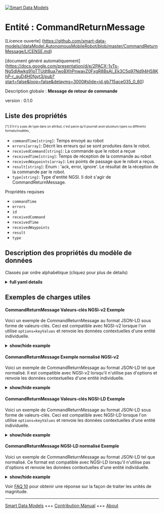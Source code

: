 <!-- 10-Header -->  
[![Smart Data Models](https://smartdatamodels.org/wp-content/uploads/2022/01/SmartDataModels_logo.png "Logo")](https://smartdatamodels.org)  
Entité : CommandReturnMessage  
=============================<!-- /10-Header -->  
<!-- 15-License -->  
[Licence ouverte] (https://github.com/smart-data-models//dataModel.AutonomousMobileRobot/blob/master/CommandReturnMessage/LICENSE.md)  
[document généré automatiquement] (https://docs.google.com/presentation/d/e/2PACX-1vTs-Ng5dIAwkg91oTTUdt8ua7woBXhPnwavZ0FxgR8BsAI_Ek3C5q97Nd94HS8KhP-r_quD4H0fgyt3/pub?start=false&loop=false&delayms=3000#slide=id.gb715ace035_0_60)  
<!-- /15-License -->  
<!-- 20-Description -->  
Description globale : **Message de retour de commande**  
version : 0.1.0  
<!-- /20-Description -->  
<!-- 30-PropertiesList -->  

## Liste des propriétés  

<sup><sub>[*] S'il n'y a pas de type dans un attribut, c'est parce qu'il pourrait avoir plusieurs types ou différents formats/modèles</sub></sup>.  
- `commandTime[string]`: Temps envoyé au robot  - `errors[array]`: Décrit les erreurs qui se sont produites dans le robot.  - `receivedCommand[string]`: La commande que le robot a reçue  - `receivedTime[string]`: Temps de réception de la commande au robot  - `receivedWaypoints[array]`: Les points de passage que le robot a reçus.  - `result[string]`: Enum : 'ack, error, ignore'. Le résultat de la réception de la commande par le robot.  - `type[string]`: Type d'entité NGSI. Il doit s'agir de CommandReturnMessage.  <!-- /30-PropertiesList -->  
<!-- 35-RequiredProperties -->  
Propriétés requises  
- `commandTime`  - `errors`  - `id`  - `receivedCommand`  - `receivedTime`  - `receivedWaypoints`  - `result`  - `type`  <!-- /35-RequiredProperties -->  
<!-- 40-RequiredProperties -->  
<!-- /40-RequiredProperties -->  
<!-- 50-DataModelHeader -->  
## Description des propriétés du modèle de données  
Classés par ordre alphabétique (cliquez pour plus de détails)  
<!-- /50-DataModelHeader -->  
<!-- 60-ModelYaml -->  
<details><summary><strong>full yaml details</strong></summary>    
```yaml  
CommandReturnMessage:    
  description: 'Command return message'    
  properties:    
    commandTime:    
      description: 'Sent time to the robot'    
      format: date-time    
      type: string    
      x-ngsi:    
        type: Property    
    errors:    
      description: 'Describes the errors that occurred in the robot.'    
      items:    
        type: string    
      type: array    
      x-ngsi:    
        type: Property    
    receivedCommand:    
      description: 'The command which the robot received'    
      type: string    
      x-ngsi:    
        type: Property    
    receivedTime:    
      description: 'Command received time to the robot'    
      format: date-time    
      type: string    
      x-ngsi:    
        type: Property    
    receivedWaypoints:    
      description: 'The waypoints which the robot received.'    
      items:    
        additionalProperties: false    
        properties:    
          geographicPoint:    
            additionalProperties: true    
            description: 'Property. Point in geographic coordinates'    
            properties:    
              altitude:    
                default: 0.0    
                description: 'Property. Simple coordinate of a point'    
                type: number    
              latitude:    
                allOf:    
                  - default: 0.0    
                    description: 'Property. Simple coordinate of a point'    
                    type: number    
                  - maximum: 90    
                    minimum: -90    
              longitude:    
                allOf:    
                  - default: 0.0    
                    description: 'Property. Simple coordinate of a point'    
                    type: number    
                  - maximum: 180    
                    minimum: -180    
            required:    
              - latitude    
              - longitude    
              - altitude    
            type: object    
          mapId:    
            description: 'Property. Map ID'    
            type: string    
          orientation2D:    
            additionalProperties: true    
            description: 'Property. 2D Angle of an element'    
            properties:    
              theta:    
                default: 0.0    
                description: 'Property. Simple measurement of an angle'    
                type: number    
            required:    
              - theta    
            type: object    
          orientation3D:    
            additionalProperties: true    
            description: 'Property. 3D Angles of an element'    
            properties:    
              pitch:    
                default: 0.0    
                description: 'Property. Simple measurement of an angle'    
                type: number    
              roll:    
                default: 0.0    
                description: 'Property. Simple measurement of an angle'    
                type: number    
              yaw:    
                default: 0.0    
                description: 'Property. Simple measurement of an angle'    
                type: number    
            required:    
              - roll    
              - pitch    
              - yaw    
            type: object    
          point2D:    
            additionalProperties: true    
            description: 'Property. Point in 2D as a two simple coordinates x and y'    
            properties:    
              x:    
                default: 0.0    
                description: 'Property. Simple coordinate of a point'    
                type: number    
              y:    
                default: 0.0    
                description: 'Property. Simple coordinate of a point'    
                type: number    
            required:    
              - x    
              - y    
            type: object    
          point3D:    
            additionalProperties: true    
            description: 'Property. Point in 3D as a three simple coordinates x, y and z'    
            properties:    
              x:    
                default: 0.0    
                description: 'Property. Simple coordinate of a point'    
                type: number    
              y:    
                default: 0.0    
                description: 'Property. Simple coordinate of a point'    
                type: number    
              z:    
                default: 0.0    
                description: 'Property. Simple coordinate of a point'    
                type: number    
            required:    
              - x    
              - y    
              - z    
            type: object    
          speed:    
            description: 'Property. Robot speed between coordinates of waypoints[m/s]'    
            type: number    
        type: object    
      type: array    
      x-ngsi:    
        type: Property    
    result:    
      description: 'Enum:''ack, error, ignore''. The result of the robot received the command.'    
      enum:    
        - ack    
        - ignore    
        - error    
      type: string    
      x-ngsi:    
        type: Property    
    type:    
      description: 'NGSI Entity type. It has to be CommandReturnMessage'    
      enum:    
        - CommandReturnMessage    
      type: string    
      x-ngsi:    
        type: Property    
  required:    
    - id    
    - type    
    - commandTime    
    - receivedTime    
    - receivedCommand    
    - receivedWaypoints    
    - result    
    - errors    
  type: object    
  x-derived-from: ""    
  x-disclaimer: 'Redistribution and use in source and binary forms, with or without modification, are permitted  provided that the license conditions are met. Copyleft (c) 2021 Contributors to Smart Data Models Program'    
  x-license-url: https://github.com/smart-data-models/dataModel.AutonomousMobileRobot/blob/master/CommandReturnMessage/LICENSE.md    
  x-model-schema: https://smart-data-models.github.io/dataModel.AutonomousMobileRobot/CommandReturnMessage/schema.json    
  x-model-tags: ""    
  x-version: 0.1.0    
```  
</details>    
<!-- /60-ModelYaml -->  
<!-- 70-MiddleNotes -->  
<!-- /70-MiddleNotes -->  
<!-- 80-Examples -->  
## Exemples de charges utiles  
#### CommandReturnMessage Valeurs-clés NGSI-v2 Exemple  
Voici un exemple de CommandReturnMessage au format JSON-LD sous forme de valeurs-clés. Ceci est compatible avec NGSI-v2 lorsque l'on utilise `options=keyValues` et renvoie les données contextuelles d'une entité individuelle.  
<details><summary><strong>show/hide example</strong></summary>    
```json  
{  
  "id": "Robot:Mega_rover:01",  
  "type": "CommandMessageReturn",  
  "commandTime": "2019-06-07T08:39:42.921+09:00",  
  "receivedTime": "2019-06-07T08:39:40.064+09:00",  
  "receivedCommand": "navi",  
  "receivedWaypoints": [  
    {  
      "point2D": {  
        "x": 0.503,  
        "y": 0.0  
      }  
    },  
    {  
      "point2D": {  
        "x": 3.411,  
        "y": 0.0  
      }  
    },  
    {  
      "point2D": {  
        "x": 3.411,  
        "y": 2.81  
      },  
      "orientation2D": {  
        "theta": 0.0  
      }  
    }  
  ],  
  "result": "ack",  
  "errors": [""]  
}  
```  
</details>  
#### CommandReturnMessage Exemple normalisé NGSI-v2  
Voici un exemple de CommandReturnMessage au format JSON-LD tel que normalisé. Il est compatible avec NGSI-v2 lorsqu'il n'utilise pas d'options et renvoie les données contextuelles d'une entité individuelle.  
<details><summary><strong>show/hide example</strong></summary>    
```json  
{  
  "id": "Robot:Mega_rover:01",  
  "type": "CommandMessageReturn",  
  "commandTime": {  
    "type": "Date-Time",  
    "value": "2019-06-07T08:39:42.921+09:00"  
  },  
  "receivedTime": {  
    "type": "Date-Time",  
    "value": "2019-06-07T08:39:40.064+09:00"  
  },  
  "receivedCommand": {  
    "type": "Text",  
    "value": "navi"  
  },  
  "receivedWaypoints": {  
    "type": "array",  
    "value": [  
      {  
        "point2D": {  
          "x": 0.503,  
          "y": 0.0  
        }  
      },  
      {  
        "point2D": {  
          "x": 3.411,  
          "y": 0.0  
        }  
      },  
      {  
        "point2D": {  
          "x": 3.411,  
          "y": 2.81  
        },  
        "orientation2D": {  
          "theta": 0.0  
        }  
      }  
    ]  
  },  
  "result": {  
    "type": "Text",  
    "value": "ack"  
  },  
  "errors": {  
    "type": "array",  
    "value": [  
      ""  
    ]  
  }  
}  
```  
</details>  
#### CommandReturnMessage Valeurs-clés NGSI-LD Exemple  
Voici un exemple de CommandReturnMessage au format JSON-LD sous forme de valeurs-clés. Ceci est compatible avec NGSI-LD lorsque l'on utilise `options=keyValues` et renvoie les données contextuelles d'une entité individuelle.  
<details><summary><strong>show/hide example</strong></summary>    
```json  
{  
  "id": "urn:ngsi-ld:Robot:Mega_rover:01",  
  "type": "CommandMessageReturn",  
  "commandTime": "2019-06-07T08:39:42.921+09:00",  
  "receivedTime": "2019-06-07T08:39:40.064+09:00",  
  "receivedCommand": "navi",  
  "receivedWaypoints": [  
    {  
      "point2D": {  
        "x": 0.503,  
        "y": 0.0  
      }  
    },  
    {  
      "point2D": {  
        "x": 3.411,  
        "y": 0.0  
      }  
    },  
    {  
      "point2D": {  
        "x": 3.411,  
        "y": 2.81  
      },  
      "orientation2D": {  
        "theta": 0.0  
      }  
    }  
  ],  
  "result": "ack",  
  "errors": [  
    ""  
  ],  
  "@context": [  
    "https://raw.githubusercontent.com/smart-data-models/dataModel.AutonomousMobileRobot/master/context.jsonld"  
  ]  
}  
```  
</details>  
#### CommandReturnMessage NGSI-LD normalisé Exemple  
Voici un exemple de CommandReturnMessage au format JSON-LD tel que normalisé. Ce format est compatible avec NGSI-LD lorsqu'il n'utilise pas d'options et renvoie les données contextuelles d'une entité individuelle.  
<details><summary><strong>show/hide example</strong></summary>    
```json  
{  
  "id": "urn:ngsi-ld:Robot:Mega_rover:01",  
  "type": "CommandMessageReturn",  
  "commandTime": {  
    "type": "Property",  
    "value": {  
      "@type": "Date-Time",  
      "@value": "2019-06-07T08:39:42.921+09:00"  
    }  
  },  
  "receivedTime": {  
    "type": "Property",  
    "value": {  
      "@type": "Date-Time",  
      "@value": "2019-06-07T08:39:40.064+09:00"  
    }  
  },  
  "receivedCommand": {  
    "type": "Property",  
    "value": "navi"  
  },  
  "receivedWaypoints": {  
    "type": "Property",  
    "value": [  
      {  
        "point2D": {  
          "x": 0.503,  
          "y": 0.0  
        }  
      },  
      {  
        "point2D": {  
          "x": 3.411,  
          "y": 0.0  
        }  
      },  
      {  
        "point2D": {  
          "x": 3.411,  
          "y": 2.81  
        },  
        "orientation2D": {  
          "theta": 0.0  
        }  
      }  
    ]  
  },  
  "result": {  
    "type": "Property",  
    "value": "ack"  
  },  
  "errors": {  
    "type": "Property",  
    "value": [  
      ""  
    ]  
  },  
  "@context": [  
    "https://raw.githubusercontent.com/smart-data-models/dataModel.AutonomousMobileRobot/master/context.jsonld"  
  ]  
}  
```  
</details><!-- /80-Examples -->  
<!-- 90-FooterNotes -->  
<!-- /90-FooterNotes -->  
<!-- 95-Units -->  
Voir [FAQ 10](https://smartdatamodels.org/index.php/faqs/) pour obtenir une réponse sur la façon de traiter les unités de magnitude.  
<!-- /95-Units -->  
<!-- 97-LastFooter -->  
---  
[Smart Data Models](https://smartdatamodels.org) +++ [Contribution Manual](https://bit.ly/contribution_manual) +++ [About](https://bit.ly/Introduction_SDM)<!-- /97-LastFooter -->  
